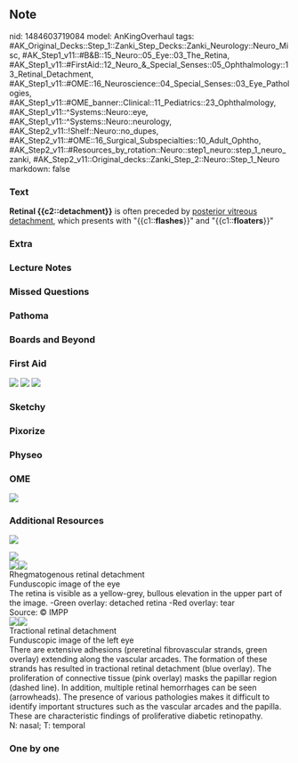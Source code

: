 ## Note
nid: 1484603719084
model: AnKingOverhaul
tags: #AK_Original_Decks::Step_1::Zanki_Step_Decks::Zanki_Neurology::Neuro_Misc, #AK_Step1_v11::#B&B::15_Neuro::05_Eye::03_The_Retina, #AK_Step1_v11::#FirstAid::12_Neuro_&_Special_Senses::05_Ophthalmology::13_Retinal_Detachment, #AK_Step1_v11::#OME::16_Neuroscience::04_Special_Senses::03_Eye_Pathologies, #AK_Step1_v11::#OME_banner::Clinical::11_Pediatrics::23_Ophthalmology, #AK_Step1_v11::^Systems::Neuro::eye, #AK_Step1_v11::^Systems::Neuro::neurology, #AK_Step2_v11::!Shelf::Neuro::no_dupes, #AK_Step2_v11::#OME::16_Surgical_Subspecialties::10_Adult_Ophtho, #AK_Step2_v11::#Resources_by_rotation::Neuro::step1_neuro::step_1_neuro_zanki, #AK_Step2_v11::Original_decks::Zanki_Step_2::Neuro::Step_1_Neuro
markdown: false

### Text
<div>
  <b>Retinal {{c2::detachment}}</b> is often preceded by
  <u>posterior vitreous detachment</u>, which presents with
  "{{c1::<b>flashes</b>}}" and "{{c1::<b>floaters</b>}}"
</div>

### Extra


### Lecture Notes


### Missed Questions


### Pathoma


### Boards and Beyond


### First Aid
<img src="tmpg2PDte.png"> <img src="tmpsazLnu.png"> <img src=
"tmpaUTieG.png">

### Sketchy


### Pixorize


### Physeo


### OME
<div class="ome-widget">
  <a href=
  "https://onlinemeded.org/spa/pediatrics/ophthalmology/acquire?ref=anki">
  <img src="_OME_AnkiFlashcards_Lesson_1.png"></a>
</div>

### Additional Resources
<img src="paste-9803acfb678693ec1fa747393294eacc949a30d0.jpg"
class="resizer">
<div>
  <img src="paste-89a26bfd17ea7682ca34782e6ad674fb047de293.jpg"
  class="resizer">
  <div><img src="big_5081d923ac445.jpg" class="resizer"><img src=
  "5081d923ac445.jpg" class="resizer"></div>
  <div>
    <div>
      <div>
        Rhegmatogenous retinal detachment
      </div>
    </div>
    <div>
      <div>
        <div>
          Funduscopic image of the eye
        </div>
        <div>
          The retina is visible as a yellow-grey, bullous elevation
          in the upper part of the image. -Green overlay: detached
          retina -Red overlay: tear
        </div>
      </div>
      <div>
        Source: © IMPP
      </div>
    </div>
  </div>
  <div><img src="big_5081d9462e7ef.jpg" class="resizer"><img src=
  "5081d9462e7ef.jpg" class="resizer"></div>
  <div>
    <div>
      <div>
        Tractional retinal detachment
      </div>
    </div>
    <div>
      <div>
        <div>
          Funduscopic image of the left eye
        </div>
        <div>
          There are extensive adhesions (preretinal fibrovascular
          strands, green overlay) extending along the vascular
          arcades. The formation of these strands has resulted in
          tractional retinal detachment (blue overlay). The
          proliferation of connective tissue (pink overlay) masks
          the papillar region (dashed line). In addition, multiple
          retinal hemorrhages can be seen (arrowheads). The
          presence of various pathologies makes it difficult to
          identify important structures such as the vascular
          arcades and the papilla.
        </div>
        <div>
          These are characteristic findings of proliferative
          diabetic retinopathy.
        </div>
        <div>
          N: nasal; T: temporal
        </div>
      </div>
    </div>
  </div>
</div>

### One by one

